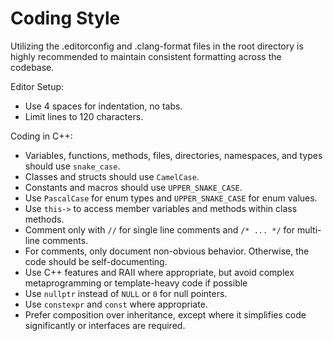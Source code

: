 # Coding Style

Utilizing the .editorconfig and .clang-format files in the root directory is highly recommended to maintain consistent formatting across the codebase.

Editor Setup:
* Use 4 spaces for indentation, no tabs.
* Limit lines to 120 characters.

Coding in C++:
* Variables, functions, methods, files, directories, namespaces, and types should use `snake_case`.
* Classes and structs should use `CamelCase`.
* Constants and macros should use `UPPER_SNAKE_CASE`.
* Use `PascalCase` for enum types and `UPPER_SNAKE_CASE` for enum values.
* Use `this->` to access member variables and methods within class methods.
* Comment only with `//` for single line comments and `/* ... */` for multi-line comments.
* For comments, only document non-obvious behavior. Otherwise, the code should be self-documenting.
* Use C++ features and RAII where appropriate, but avoid complex metaprogramming or template-heavy code if possible
* Use `nullptr` instead of `NULL` or `0` for null pointers.
* Use `constexpr` and `const` where appropriate.
* Prefer composition over inheritance, except where it simplifies code significantly or interfaces are required.